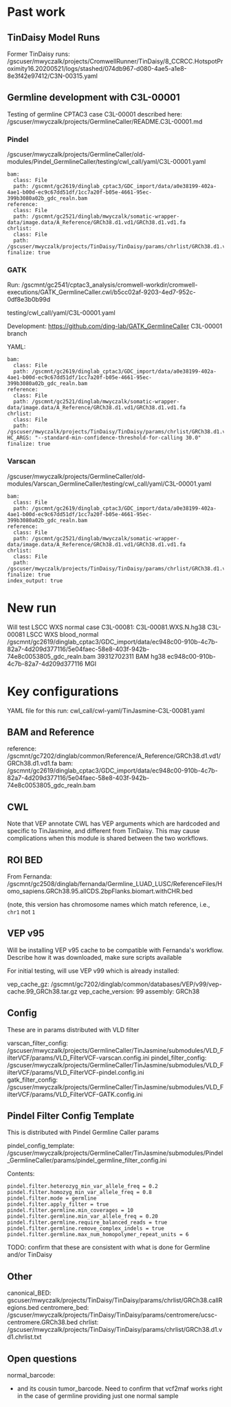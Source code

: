 # Past work

## TinDaisy Model Runs
Former TinDaisy runs: /gscuser/mwyczalk/projects/CromwellRunner/TinDaisy/8_CCRCC.HotspotProximity16.20200521/logs/stashed/074db967-d080-4ae5-a1e8-8e3f42e97412/C3N-00315.yaml


## Germline development with C3L-00001
Testing of germline CPTAC3 case C3L-00001 described here:
/gscuser/mwyczalk/projects/GermlineCaller/README.C3L-00001.md

### Pindel
/gscuser/mwyczalk/projects/GermlineCaller/old-modules/Pindel_GermlineCaller/testing/cwl_call/yaml/C3L-00001.yaml
```
bam:
  class: File
  path: /gscmnt/gc2619/dinglab_cptac3/GDC_import/data/a0e38199-402a-4ae1-b00d-ec9c67dd51df/1cc7a20f-b05e-4661-95ec-399b3080a02b_gdc_realn.bam
reference:
  class: File
  path: /gscmnt/gc2521/dinglab/mwyczalk/somatic-wrapper-data/image.data/A_Reference/GRCh38.d1.vd1/GRCh38.d1.vd1.fa
chrlist:
  class: File
  path: /gscuser/mwyczalk/projects/TinDaisy/TinDaisy/params/chrlist/GRCh38.d1.vd1.chrlist.txt
finalize: true
```

### GATK

Run:
/gscmnt/gc2541/cptac3_analysis/cromwell-workdir/cromwell-executions/GATK_GermlineCaller.cwl/b5cc02af-9203-4ed7-952c-0df8e3b0b99d

testing/cwl_call/yaml/C3L-00001.yaml

Development:
https://github.com/ding-lab/GATK_GermlineCaller
    C3L-00001 branch 

YAML:
```
bam:
  class: File
  path: /gscmnt/gc2619/dinglab_cptac3/GDC_import/data/a0e38199-402a-4ae1-b00d-ec9c67dd51df/1cc7a20f-b05e-4661-95ec-399b3080a02b_gdc_realn.bam
reference:
  class: File
  path: /gscmnt/gc2521/dinglab/mwyczalk/somatic-wrapper-data/image.data/A_Reference/GRCh38.d1.vd1/GRCh38.d1.vd1.fa
chrlist:
  class: File
  path: /gscuser/mwyczalk/projects/TinDaisy/TinDaisy/params/chrlist/GRCh38.d1.vd1.chrlist.txt
HC_ARGS: "--standard-min-confidence-threshold-for-calling 30.0"
finalize: true
```

### Varscan
/gscuser/mwyczalk/projects/GermlineCaller/old-modules/Varscan_GermlineCaller/testing/cwl_call/yaml/C3L-00001.yaml
```
bam:
  class: File
  path: /gscmnt/gc2619/dinglab_cptac3/GDC_import/data/a0e38199-402a-4ae1-b00d-ec9c67dd51df/1cc7a20f-b05e-4661-95ec-399b3080a02b_gdc_realn.bam
reference:
  class: File
  path: /gscmnt/gc2521/dinglab/mwyczalk/somatic-wrapper-data/image.data/A_Reference/GRCh38.d1.vd1/GRCh38.d1.vd1.fa
chrlist:
  class: File
  path: /gscuser/mwyczalk/projects/TinDaisy/TinDaisy/params/chrlist/GRCh38.d1.vd1.chrlist.txt
finalize: true
index_output: true
```

# New run
Will test LSCC WXS normal case C3L-00081:
C3L-00081.WXS.N.hg38    C3L-00081   LSCC    WXS blood_normal    /gscmnt/gc2619/dinglab_cptac3/GDC_import/data/ec948c00-910b-4c7b-82a7-4d209d377116/5e04faec-58e8-403f-942b-74e8c0053805_gdc_realn.bam   39312702311 BAM hg38    ec948c00-910b-4c7b-82a7-4d209d377116    MGI


# Key configurations

YAML file for this run: cwl_call/cwl-yaml/TinJasmine-C3L-00081.yaml

## BAM and Reference
reference:  /gscmnt/gc7202/dinglab/common/Reference/A_Reference/GRCh38.d1.vd1/GRCh38.d1.vd1.fa
bam: /gscmnt/gc2619/dinglab_cptac3/GDC_import/data/ec948c00-910b-4c7b-82a7-4d209d377116/5e04faec-58e8-403f-942b-74e8c0053805_gdc_realn.bam 


## CWL

Note that VEP annotate CWL has VEP arguments which are hardcoded and specific to TinJasmine, and different
from TinDaisy.  This may cause complications when this module is shared between the two workflows.

## ROI BED

From Fernanda:
/gscmnt/gc2508/dinglab/fernanda/Germline_LUAD_LUSC/ReferenceFiles/Homo_sapiens.GRCh38.95.allCDS.2bpFlanks.biomart.withCHR.bed

(note, this version has chromosome names which match reference, i.e., `chr1` not `1`

## VEP v95

Will be installing VEP v95 cache to be compatible with Fernanda's workflow.
Describe how it was downloaded, make sure scripts available

For initial testing, will use VEP v99 which is already installed:

vep_cache_gz: /gscmnt/gc7202/dinglab/common/databases/VEP/v99/vep-cache.99_GRCh38.tar.gz
vep_cache_version: 99
assembly: GRCh38

## Config
These are in params distributed with VLD filter

varscan_filter_config:  /gscuser/mwyczalk/projects/GermlineCaller/TinJasmine/submodules/VLD_FilterVCF/params/VLD_FilterVCF-varscan.config.ini
pindel_filter_config:  /gscuser/mwyczalk/projects/GermlineCaller/TinJasmine/submodules/VLD_FilterVCF/params/VLD_FilterVCF-pindel.config.ini  
gatk_filter_config:  /gscuser/mwyczalk/projects/GermlineCaller/TinJasmine/submodules/VLD_FilterVCF/params/VLD_FilterVCF-GATK.config.ini


## Pindel Filter Config Template

This is distributed with Pindel Germline Caller params

pindel_config_template:  /gscuser/mwyczalk/projects/GermlineCaller/TinJasmine/submodules/Pindel_GermlineCaller/params/pindel_germline_filter_config.ini

Contents:
```
pindel.filter.heterozyg_min_var_allele_freq = 0.2
pindel.filter.homozyg_min_var_allele_freq = 0.8
pindel.filter.mode = germline
pindel.filter.apply_filter = true
pindel.filter.germline.min_coverages = 10
pindel.filter.germline.min_var_allele_freq = 0.20
pindel.filter.germline.require_balanced_reads = true
pindel.filter.germline.remove_complex_indels = true
pindel.filter.germline.max_num_homopolymer_repeat_units = 6
```

TODO: confirm that these are consistent with what is done for Germline and/or TinDaisy


## Other

canonical_BED:  gscuser/mwyczalk/projects/TinDaisy/TinDaisy/params/chrlist/GRCh38.callRegions.bed
centromere_bed: /gscuser/mwyczalk/projects/TinDaisy/TinDaisy/params/centromere/ucsc-centromere.GRCh38.bed
chrlist: /gscuser/mwyczalk/projects/TinDaisy/TinDaisy/params/chrlist/GRCh38.d1.vd1.chrlist.txt

## Open questions

normal_barcode: 
  - and its cousin tumor_barcode.  Need to confirm that vcf2maf works right in the case of germline providing just one normal sample
